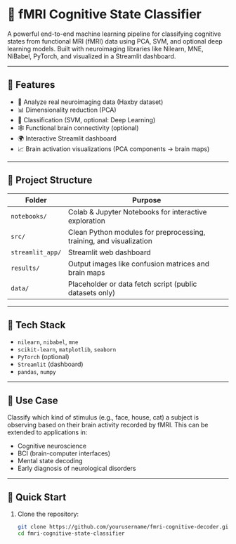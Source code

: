 # 🧠 fMRI Cognitive State Classifier

A powerful end-to-end machine learning pipeline for classifying cognitive states from functional MRI (fMRI) data using PCA, SVM, and optional deep learning models. Built with neuroimaging libraries like Nilearn, MNE, NiBabel, PyTorch, and visualized in a Streamlit dashboard.

---

## 🚀 Features

- 🧠 Analyze real neuroimaging data (Haxby dataset)
- 📊 Dimensionality reduction (PCA)
- 🤖 Classification (SVM, optional: Deep Learning)
- 🕸️ Functional brain connectivity (optional)
- 🌍 Interactive Streamlit dashboard
- 📈 Brain activation visualizations (PCA components → brain maps)

---

## 📁 Project Structure

| Folder | Purpose |
|--------|---------|
| `notebooks/` | Colab & Jupyter Notebooks for interactive exploration |
| `src/` | Clean Python modules for preprocessing, training, and visualization |
| `streamlit_app/` | Streamlit web dashboard |
| `results/` | Output images like confusion matrices and brain maps |
| `data/` | Placeholder or data fetch script (public datasets only) |

---

## 🧰 Tech Stack

- `nilearn`, `nibabel`, `mne`
- `scikit-learn`, `matplotlib`, `seaborn`
- `PyTorch` (optional)
- `Streamlit` (dashboard)
- `pandas`, `numpy`

---

## 🔬 Use Case

Classify which kind of stimulus (e.g., face, house, cat) a subject is observing based on their brain activity recorded by fMRI. This can be extended to applications in:

- Cognitive neuroscience
- BCI (brain-computer interfaces)
- Mental state decoding
- Early diagnosis of neurological disorders

---

## 🏁 Quick Start

1. Clone the repository:
   ```bash
   git clone https://github.com/yourusername/fmri-cognitive-decoder.git
   cd fmri-cognitive-state-classifier
